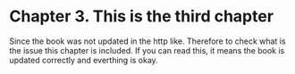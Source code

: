 # Chapter 3. This is the third chapter

Since the book was not updated in the http like. Therefore to check what is the issue this chapter is included. If you can read this, it means the book is updated correctly and everthing is okay. 
